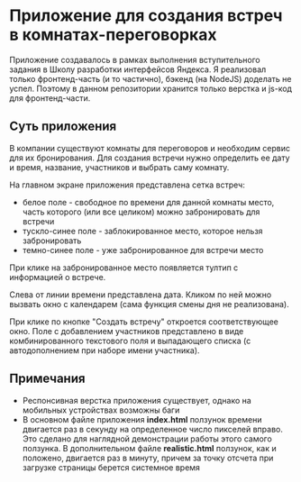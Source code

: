 # Приложение для создания встреч в комнатах-переговорках

Приложение создавалось в рамках выполнения вступительного задания в Школу разработки интерфейсов Яндекса. Я реализовал только фронтенд-часть (и то частично), бэкенд (на NodeJS) доделать не успел. Поэтому в данном репозитории хранится только верстка и js-код для фронтенд-части.

## Суть приложения

В компании существуют комнаты для переговоров и необходим сервис для их бронирования. Для создания встречи нужно определить ее дату и время, название, участников и выбрать саму комнату.

На главном экране приложения представлена сетка встреч:
* белое поле - свободное по времени для данной комнаты место, часть которого (или все целиком) можно забронировать для встречи
* тускло-синее поле - заблокированное место, которое нельзя забронировать
* темно-синее поле - уже забронированное для встречи место

При клике на забронированное место появляется тултип с информацией о встрече.

Слева от линии времени представлена дата. Кликом по ней можно вызвать окно с календарем (сама функция смены дня не реализована).

При клике по кнопке "Создать встречу" откроется соответствующее окно. Поле с добавлением участников представлено в виде комбинированного текстового поля и выпадающего списка (с автодополнением при наборе имени участника).

## Примечания
* Респонсивная верстка приложения существует, однако на мобильных устройствах возможны баги
* В основном файле приложения **index.html** ползунок времени двигается раз в секунду на определенное число пикселей вправо. Это сделано для наглядной демонстрации работы этого самого ползунка. В дополнительном файле **realistic.html** ползунок, как и положено, двигается раз в минуту, причем за точку отсчета при загрузке страницы берется системное время
